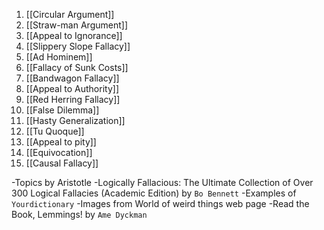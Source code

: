 1. [[Circular Argument]]
2. [[Straw-man Argument]]
3. [[Appeal to Ignorance]]
4. [[Slippery Slope Fallacy]]
5. [[Ad Hominem]]
6. [[Fallacy of Sunk Costs]]
7. [[Bandwagon Fallacy]]
8. [[Appeal to Authority]]
9. [[Red Herring Fallacy]]
10. [[False Dilemma]]
11. [[Hasty Generalization]]
12. [[Tu Quoque]]
13. [[Appeal to pity]]
14. [[Equivocation]]
15. [[Causal Fallacy]]

-Topics by Aristotle
-Logically Fallacious: The Ultimate Collection of Over 300 Logical Fallacies (Academic Edition) by `Bo Bennett`
-Examples of `Yourdictionary`
-Images from World of weird things web page
-Read the Book, Lemmings! by `Ame Dyckman`

